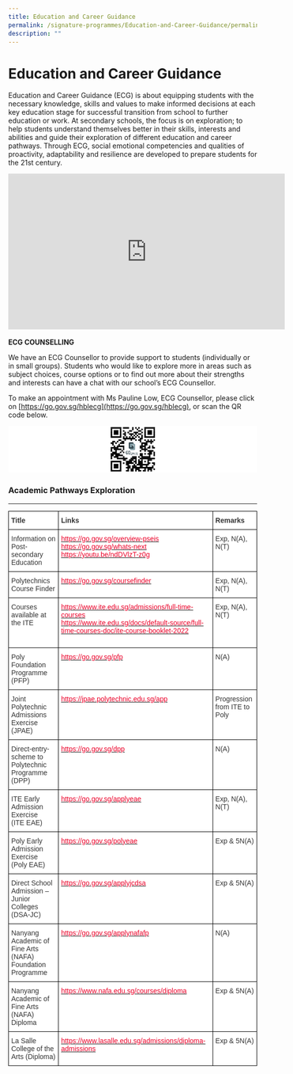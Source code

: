 ```yaml
---
title: Education and Career Guidance
permalink: /signature-programmes/Education-and-Career-Guidance/permalink/
description: ""
---
```

Education and Career Guidance
=============================

Education and Career Guidance (ECG) is about equipping students with the necessary knowledge, skills and values to make informed decisions at each key education stage for successful transition from school to further education or work. At secondary schools, the focus is on exploration; to help students understand themselves better in their skills, interests and abilities and guide their exploration of different education and career pathways. Through ECG, social emotional competencies and qualities of proactivity, adaptability and resilience are developed to prepare students for the 21st century.


<iframe width="560" height="315" src="https://www.youtube.com/embed/12ass4FSCcg" title="YouTube video player" frameborder="0" allow="accelerometer; autoplay; clipboard-write; encrypted-media; gyroscope; picture-in-picture" allowfullscreen></iframe>


**ECG COUNSELLING**

We have an ECG Counsellor to provide support to students (individually or in small groups). Students who would like to explore more in areas such as subject choices, course options or to find out more about their strengths and interests can have a chat with our school’s ECG Counsellor.

To make an appointment with Ms Pauline Low, ECG Counsellor, please click on [https://go.gov.sg/hblecg](https://go.gov.sg/hblecg), or scan the QR code below.

![](/images/ECG.png)

### Academic Pathways Exploration
-----------------------------

<style type="text/css">
.tg  {border-collapse:collapse;border-spacing:0;}
.tg td{border-color:black;border-style:solid;border-width:1px;font-family:Arial, sans-serif;font-size:14px;
  overflow:hidden;padding:10px 5px;word-break:normal;}
.tg th{border-color:black;border-style:solid;border-width:1px;font-family:Arial, sans-serif;font-size:14px;
  font-weight:normal;overflow:hidden;padding:10px 5px;word-break:normal;}
.tg .tg-oe3z{background-color:#FFF;color:#EB0028;text-align:left;vertical-align:top}
.tg .tg-citn{background-color:#FFF;color:#333;text-align:left;vertical-align:top}
.tg .tg-rdtm{background-color:#FFF;color:#333;font-weight:bold;text-align:left;vertical-align:top}
</style>
<table class="tg">
<thead>
  <tr>
    <th class="tg-rdtm">Title</th>
    <th class="tg-rdtm">Links</th>
    <th class="tg-rdtm">Remarks<br> </th>
  </tr>
</thead>
<tbody>
  <tr>
    <td class="tg-citn">Information on Post-secondary Education</td>
    <td class="tg-oe3z"><a href="https://go.gov.sg/overview-pseis"><span style="text-decoration:none;color:#EB0028">https://go.gov.sg/overview-pseis</span></a><br><a href="https://go.gov.sg/whats-next"><span style="text-decoration:none;color:#EB0028">https://go.gov.sg/whats-next</span></a>  <br><a href="https://youtu.be/ndDVlzT-z0g"><span style="text-decoration:none;color:#EB0028">https://youtu.be/ndDVlzT-z0g</span></a><br> <br> </td>
    <td class="tg-citn">Exp, N(A), N(T)</td>
  </tr>
  <tr>
    <td class="tg-citn">Polytechnics Course Finder</td>
    <td class="tg-oe3z"><a href="https://go.gov.sg/coursefinder"><span style="text-decoration:none;color:#EB0028">https://go.gov.sg/coursefinder</span></a>   <br> </td>
    <td class="tg-citn">Exp, N(A), N(T)</td>
  </tr>
  <tr>
    <td class="tg-citn">Courses available at the ITE<br> </td>
    <td class="tg-oe3z"><a href="https://www.ite.edu.sg/admissions/full-time-courses"><span style="text-decoration:none;color:#EB0028">https://www.ite.edu.sg/admissions/full-time-courses</span></a><br><a href="https://www.ite.edu.sg/docs/default-source/full-time-courses-doc/ite-course-booklet-2022"><span style="text-decoration:none;color:#EB0028">https://www.ite.edu.sg/docs/default-source/full-time-courses-doc/ite-course-booklet-2022</span></a><br><br></td>
    <td class="tg-citn">Exp, N(A), N(T)</td>
  </tr>
  <tr>
    <td class="tg-citn">Poly Foundation Programme (PFP)<br> </td>
    <td class="tg-oe3z"><a href="https://go.gov.sg/pfp"><span style="text-decoration:none;color:#EB0028">https://go.gov.sg/pfp</span></a>   </td>
    <td class="tg-citn">N(A)</td>
  </tr>
  <tr>
    <td class="tg-citn">Joint Polytechnic Admissions Exercise (JPAE)<br> </td>
    <td class="tg-oe3z"><a href="https://jpae.polytechnic.edu.sg/app"><span style="text-decoration:none;color:#EB0028">https://jpae.polytechnic.edu.sg/app</span></a></td>
    <td class="tg-citn">Progression from ITE to Poly</td>
  </tr>
  <tr>
    <td class="tg-citn">Direct-entry-scheme to Polytechnic Programme (DPP)<br> </td>
    <td class="tg-oe3z"><a href="https://go.gov.sg/dpp"><span style="text-decoration:none;color:#EB0028">https://go.gov.sg/dpp</span></a> </td>
    <td class="tg-citn">N(A)</td>
  </tr>
  <tr>
    <td class="tg-citn">ITE Early Admission Exercise<br>(ITE EAE)<br> </td>
    <td class="tg-oe3z"><a href="https://go.gov.sg/applyeae"><span style="text-decoration:none;color:#EB0028">https://go.gov.sg/applyeae</span></a>   </td>
    <td class="tg-citn">Exp, N(A), N(T)</td>
  </tr>
  <tr>
    <td class="tg-citn">Poly Early Admission Exercise<br>(Poly EAE)<br> </td>
    <td class="tg-oe3z"><a href="https://go.gov.sg/polyeae"><span style="text-decoration:none;color:#EB0028">https://go.gov.sg/polyeae</span></a>  </td>
    <td class="tg-citn">Exp &amp; 5N(A)</td>
  </tr>
  <tr>
    <td class="tg-citn">Direct School Admission – Junior Colleges (DSA-JC)<br> </td>
    <td class="tg-oe3z"><a href="https://go.gov.sg/applyjcdsa"><span style="text-decoration:none;color:#EB0028">https://go.gov.sg/applyjcdsa</span></a>  </td>
    <td class="tg-citn">Exp &amp; 5N(A)</td>
  </tr>
  <tr>
    <td class="tg-citn">Nanyang Academic of Fine Arts (NAFA) Foundation Programme <br> </td>
    <td class="tg-oe3z"><a href="https://go.gov.sg/applynafafp"><span style="text-decoration:none;color:#EB0028">https://go.gov.sg/applynafafp</span></a><br> </td>
    <td class="tg-citn">N(A)</td>
  </tr>
  <tr>
    <td class="tg-citn">Nanyang Academic of Fine Arts (NAFA) Diploma<br> </td>
    <td class="tg-oe3z"><a href="https://www.nafa.edu.sg/courses/diploma"><span style="text-decoration:none;color:#EB0028">https://www.nafa.edu.sg/courses/diploma</span></a></td>
    <td class="tg-citn">Exp &amp; 5N(A)</td>
  </tr>
  <tr>
    <td class="tg-citn">La Salle College of the Arts (Diploma)<br> </td>
    <td class="tg-oe3z"><a href="https://www.lasalle.edu.sg/admissions/diploma-admissions"><span style="text-decoration:none;color:#EB0028">https://www.lasalle.edu.sg/admissions/diploma-admissions</span></a></td>
    <td class="tg-citn">Exp &amp; 5N(A)</td>
  </tr>
</tbody>
</table>